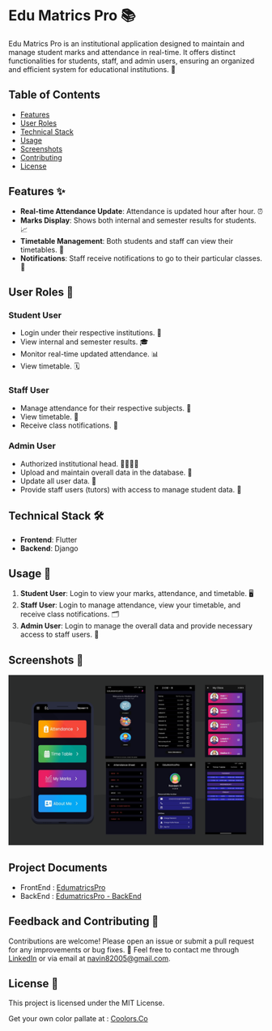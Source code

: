 # Edu Matrics Pro 📚

Edu Matrics Pro is an institutional application designed to maintain and manage student marks and attendance in real-time. It offers distinct functionalities for students, staff, and admin users, ensuring an organized and efficient system for educational institutions. 🚀

## Table of Contents
- [Features](#features)
- [User Roles](#user-roles)
- [Technical Stack](#technical-stack)
- [Usage](#usage)
- [Screenshots](#screenshots)
- [Contributing](#contributing)
- [License](#license)

## Features ✨
- **Real-time Attendance Update**: Attendance is updated hour after hour. ⏰
- **Marks Display**: Shows both internal and semester results for students. 📈
- **Timetable Management**: Both students and staff can view their timetables. 📅
- **Notifications**: Staff receive notifications to go to their particular classes. 🔔

## User Roles 👥
### Student User
- Login under their respective institutions. 🏫
- View internal and semester results. 🎓
- Monitor real-time updated attendance. 📊
- View timetable. 🗓️

### Staff User
- Manage attendance for their respective subjects. 📝
- View timetable. 📆
- Receive class notifications. 📢

### Admin User
- Authorized institutional head. 👨‍🏫👩‍🏫
- Upload and maintain overall data in the database. 💾
- Update all user data. 🔄
- Provide staff users (tutors) with access to manage student data. 🔑

## Technical Stack 🛠️
- **Frontend**: Flutter
- **Backend**: Django

## Usage 📝
1. **Student User**: Login to view your marks, attendance, and timetable. 🖥️
2. **Staff User**: Login to manage attendance, view your timetable, and receive class notifications. 🗂️
3. **Admin User**: Login to manage the overall data and provide necessary access to staff users. 🔧

## Screenshots 📸
![Banner Image](https://github.com/Navin82005/edumetricspro/blob/main/LinkedIn%20Post%201.png)

## Project Documents
 - FrontEnd : [EdumatricsPro](https://github.com/Navin82005/edumetricspro)
 - BackEnd : [EdumatricsPro - BackEnd](https://github.com/Navin82005/Edumatrics-backend)

## Feedback and Contributing 🤝
Contributions are welcome! Please open an issue or submit a pull request for any improvements or bug fixes. 💬
Feel free to contact me through [LinkedIn](https://www.linkedin.com/in/naveenn82005) or via email at [navin82005@gmail.com](mailto:navin82005@gmail.com).

## License 📝
This project is licensed under the MIT License.

Get your own color pallate at : [Coolors.Co](https://coolors.co/?ref=6559c82241a7a6000bf5e09a)
